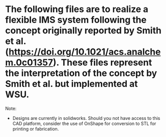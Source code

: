 # The following files are to realize a flexible IMS system following the concept originally reported by Smith et al. (https://doi.org/10.1021/acs.analchem.0c01357).  These files represent the interpretation of the concept by Smith et al. but implemented at WSU.

Note: 
* Designs are currently in solidworks.  Should you not have access to this CAD platform, consider the use of OnShape for conversion to STL for printing or fabrication.
